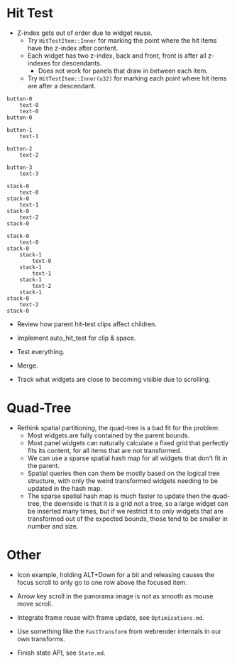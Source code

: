 # Hit Test

* Z-index gets out of order due to widget reuse.
  - Try `HitTestItem::Inner` for marking the point where the hit items have the z-index after content.
  - Each widget has two z-index, back and front, front is after all z-indexes for descendants.
    - Does not work for panels that draw in between each item.
  - Try `HitTestItem::Inner(u32)` for marking each point where hit items are after a descendant.

```text
button-0
    text-0
    text-0
button-0

button-1
    text-1

button-2
    text-2

button-3
    text-3

stack-0
    text-0
stack-0
    text-1
stack-0
    text-2
stack-0

stack-0
    text-0
stack-0
    stack-1
        text-0
    stack-1
        text-1
    stack-1
        text-2
    stack-1
stack-0
    text-2
stack-0
```

* Review how parent hit-test clips affect children.
* Implement auto_hit_test for clip & space.
* Test everything.
* Merge.

* Track what widgets are close to becoming visible due to scrolling.

# Quad-Tree

* Rethink spatial partitioning, the quad-tree is a bad fit for the problem:
   - Most widgets are fully contained by the parent bounds.
   - Most panel widgets can naturally calculate a fixed grid that perfectly fits its content, for all items that are not transformed.
   - We can use a sparse spatial hash map for all widgets that don't fit in the parent.
   - Spatial queries then can them be mostly based on the logical tree structure, with only the weird transformed widgets needing to be updated
     in the hash map.
   - The sparse spatial hash map is much faster to update then the quad-tree, the downside is that it is a grid not a tree, so a large widget can
     be inserted many times, but if we restrict it to only widgets that are transformed out of the expected bounds, those tend to be smaller in number and size.

# Other

* Icon example, holding ALT+Down for a bit and releasing causes the focus scroll to only go to one row above the focused item.
* Arrow key scroll in the panorama image is not as smooth as mouse move scroll.

* Integrate frame reuse with frame update, see `Optimizations.md`.
* Use something like the `FastTransform` from webrender internals in our own transforms.
* Finish state API, see `State.md`.